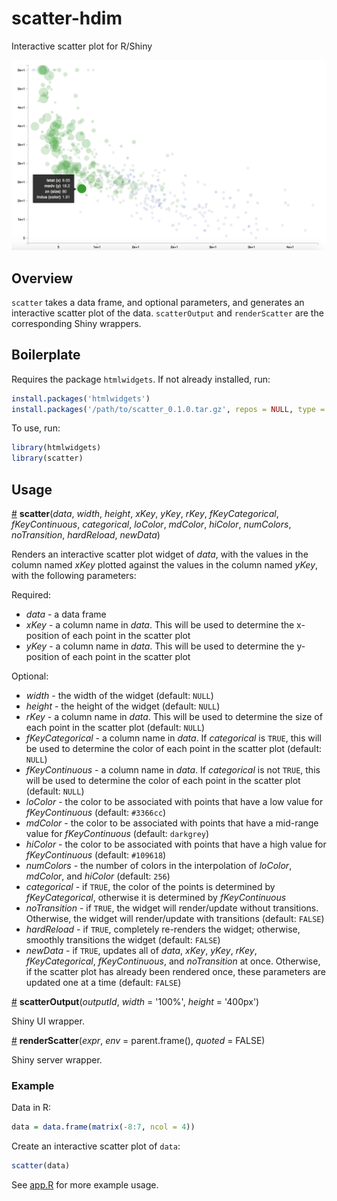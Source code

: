 # scatter-hdim
Interactive scatter plot for R/Shiny

![alt text](https://raw.githubusercontent.com/alexrfling/scatter/master/img/example.png)

## Overview
`scatter` takes a data frame, and optional parameters, and generates an interactive scatter plot of the data. `scatterOutput` and `renderScatter` are the corresponding Shiny wrappers.

## Boilerplate
Requires the package `htmlwidgets`. If not already installed, run:
```r
install.packages('htmlwidgets')
install.packages('/path/to/scatter_0.1.0.tar.gz', repos = NULL, type = 'source')
```
To use, run:
```r
library(htmlwidgets)
library(scatter)
```

## Usage

<a name='scatter' href='#scatter'>#</a> __scatter__(_data_, _width_, _height_, _xKey_, _yKey_, _rKey_, _fKeyCategorical_, _fKeyContinuous_, _categorical_, _loColor_, _mdColor_, _hiColor_, _numColors_, _noTransition_, _hardReload_, _newData_)

Renders an interactive scatter plot widget of _data_, with the values in the column named _xKey_ plotted against the values in the column named _yKey_, with the following parameters:

Required:
  * _data_ - a data frame
  * _xKey_ - a column name in _data_. This will be used to determine the x-position of each point in the scatter plot
  * _yKey_ - a column name in _data_. This will be used to determine the y-position of each point in the scatter plot

Optional:
  * _width_ - the width of the widget (default: `NULL`)
  * _height_ - the height of the widget (default: `NULL`)
  * _rKey_ - a column name in _data_. This will be used to determine the size of each point in the scatter plot (default: `NULL`)
  * _fKeyCategorical_ - a column name in _data_. If _categorical_ is `TRUE`, this will be used to determine the color of each point in the scatter plot (default: `NULL`)
  * _fKeyContinuous_ - a column name in _data_. If _categorical_ is not `TRUE`, this will be used to determine the color of each point in the scatter plot (default: `NULL`)
  * _loColor_ - the color to be associated with points that have a low value for _fKeyContinuous_ (default: `#3366cc`)
  * _mdColor_ - the color to be associated with points that have a mid-range value for _fKeyContinuous_ (default: `darkgrey`)
  * _hiColor_ - the color to be associated with points that have a high value for _fKeyContinuous_ (default: `#109618`)
  * _numColors_ - the number of colors in the interpolation of _loColor_, _mdColor_, and _hiColor_ (default: `256`)
  * _categorical_ - if `TRUE`, the color of the points is determined by _fKeyCategorical_, otherwise it is determined by _fKeyContinuous_
  * _noTransition_ - if `TRUE`, the widget will render/update without transitions. Otherwise, the widget will render/update with transitions (default: `FALSE`)
  * _hardReload_ - if `TRUE`, completely re-renders the widget; otherwise, smoothly transitions the widget (default: `FALSE`)
  * _newData_ - if `TRUE`, updates all of _data_, _xKey_, _yKey_, _rKey_, _fKeyCategorical_, _fKeyContinuous_, and _noTransition_ at once. Otherwise, if the scatter plot has already been rendered once, these parameters are updated one at a time (default: `FALSE`)

<a name='scatterOutput' href='#scatterOutput'>#</a> __scatterOutput__(_outputId_, _width_ = '100%', _height_ = '400px')

Shiny UI wrapper.

<a name='renderScatter' href='#renderScatter'>#</a> __renderScatter__(_expr_, _env_ = parent.frame(), _quoted_ = FALSE)

Shiny server wrapper.

### Example
Data in R:
```r
data = data.frame(matrix(-8:7, ncol = 4))
```
Create an interactive scatter plot of `data`:
```r
scatter(data)
```
See <a href='https://github.com/alexrfling/scatter-hdim/blob/master/app.R'>app.R</a> for more example usage.
